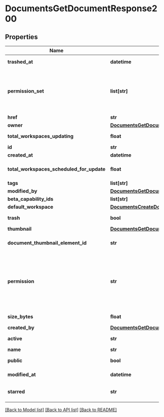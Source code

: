 # DocumentsGetDocumentResponse200

## Properties
Name | Type | Description | Notes
------------ | ------------- | ------------- | -------------
**trashed_at** | **datetime** | When document has been trashed | [optional] 
**permission_set** | **list[str]** | User&#39;s level of access to the document. Possible values: OWNER,             DELETE, RESHARE, WRITE, READ, COPY, EXPORT, COMMENT | [optional] 
**href** | **str** | Document URL | [optional] 
**owner** | [**DocumentsGetDocumentResponse200Owner**](DocumentsGetDocumentResponse200Owner.md) |  | [optional] 
**total_workspaces_updating** | **float** | Number of workspaces that are updating | [optional] 
**id** | **str** | Document ID | [optional] 
**created_at** | **datetime** | Creation date | [optional] 
**total_workspaces_scheduled_for_update** | **float** | Number of workspaces that are scheduled for             updating | [optional] 
**tags** | **list[str]** | Reserved for future use | [optional] 
**modified_by** | [**DocumentsGetDocumentsResponse200ModifiedBy**](DocumentsGetDocumentsResponse200ModifiedBy.md) |  | [optional] 
**beta_capability_ids** | **list[str]** | Onshape internal use | [optional] 
**default_workspace** | [**DocumentsCreateDocumentResponse200DefaultWorkspace**](DocumentsCreateDocumentResponse200DefaultWorkspace.md) |  | [optional] 
**trash** | **bool** | Whether document has been trashed | [optional] 
**thumbnail** | [**DocumentsGetDocumentsResponse200Thumbnail**](DocumentsGetDocumentsResponse200Thumbnail.md) |  | [optional] 
**document_thumbnail_element_id** | **str** | The element which the Document Thumbnail should mirror | [optional] 
**permission** | **str** | User&#39;s level of access to the document; can be ANONYMOUS_ACCESS, READ,             READ_COPY_EXPORT, COMMENT, WRITE, RESHARE, FULL, or OWNER (Deprecated) | [optional] 
**size_bytes** | **float** | Size of document in bytes | [optional] 
**created_by** | [**DocumentsGetDocumentsResponse200CreatedBy**](DocumentsGetDocumentsResponse200CreatedBy.md) |  | [optional] 
**active** | **str** | Whether a shared document is active | [optional] 
**name** | **str** | Name of document | [optional] 
**public** | **bool** | Whether document is public | [optional] 
**modified_at** | **datetime** | Date of last modification | [optional] 
**starred** | **str** | Whether document has been starred (Deprecated) | [optional] 

[[Back to Model list]](../README.md#documentation-for-models) [[Back to API list]](../README.md#documentation-for-api-endpoints) [[Back to README]](../README.md)



